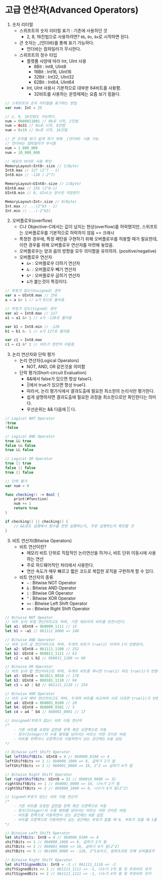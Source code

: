 # 고급 연산자(Advanced Operators)
1. 숫자 리터럴
    - 스위프트의 숫자 리터럴 표기 : 기존에 사용하던 것
        - 2, 8, 16진법으로 사용하려면? `0b`, `0o`, `0x`로 시작하면 된다.
    - 큰 숫자는 _(언더바)를 통해 표기 가능하다.
        - 언더바는 컴파일러가 무시한다.
    - 스위프트의 정수 타입
        - 플랫폼 사양에 따라 Int, UInt 사용
            - 8Bit : Int8, UInt8
            - 16Bit : Int16, UInt16
            - 32Bit : Int32, UInt32
            - 62Bit : Int64, UInt64
        - Int, UInt 사용시 기본적으로 대부분 64비트를 사용함.
            - 32비트를 사용하는 운영체제는 요즘 보기 힘들다.
```swift
// 스위프트의 숫자 리터럴을 표기하는 방법
var num: Int = 25

// 2, 8, 16진법도 가능하다.
num = 0b00011001 // 0b로 시작, 2진법
num = 0o31 // 0o로 시작, 8진법
num = 0x19 // 0x로 시작, 16진법

// 큰 숫자를 읽기 쉽게 하기 위해 _(언더바) 사용 가능
// 언더바는 컴파일러가 무시함
num = 1_000_000
num = 10_000_000

// 메모리 바이트 사용 확인
MemoryLayout<Int8>.size // 1(Byte)
Int8.max // 127 (2^7 - 1)
Int8.min // -128 (-2^7)

MemoryLayout<UInt8>.size // 1(Byte)
UInt8.max // 256 (2^8-1)
UInt8.min // 0, UInt는 양수만 저장한다

MemoryLayout<Int>.size // 8(Byte)
Int.max // ...(2^63 - 1)
Int.min // ...(-2^63)
```

2. 오버플로우(overflow)
    - C나 Objective-C에서는 값이 넘치는 현상(overflow)를 허락했지만, 스위프트는 오버플로우를 기본적으로 허락하지 않음 => 크래시
    - 특정한 경우에, 특정 패턴을 구현하기 위해 오버플로우를 허용할 때가 필요한데, 이런 경우를 위해 오버플로우 연산자를 마련해 놓았음.
    - 오버플로우는 양과 음의 방향을 모두 의미함을 유의하자. (positive/negative)
    - 오버플로우 연산자
        - `&+` : 오버플로우 더하기 연산자
        - `&-` : 오버플로우 빼기 연산자
        - `&*` : 오버플로우 곱하기 연산자
        - `&`가 붙는것이 특징이다.
```swift
// 부호가 없는(Unsigned) 경우
var a = UInt8.max // 256
a = a &+ 1 // a가 0으로 돌아옴

// 부호가 있는(Signed) 경우
var a1 = Int8.max // 127
a1 = a1 &+ 1 // a가 -128로 돌아옴

var b1 = Int8.min // -128
b1 = b1 &- 1 // a가 127로 돌아옴

var c1 = Int8.max
c1 = c1 &* 2 // 비트가 한칸씩 이동함
```

3. 논리 연산자와 단락 평가
    - 논리 연산자(Logical Operators)
        - NOT, AND, OR 같은것을 의미함
    - 단락 평가(Short-circuit Evaluation)
        - &&에서 false가 있으면 항상 false다.
        - ||에서 true가 있으면 항상 true다.
        - 따라서, 논리 평가식에서 결과도출에 필요한 최소한의 논리식만 평가한다.
        - 쉽게 설명하자면 결과도출에 필요한 과정을 최소한으로만 확인한다는 의미다.
        - 우선순위는 && 다음에 || 다.
```swift
// Logical NOT Operator
!true
!false

// Logical AND Operator
true && true
false && false
true && false

// Logical OR Operator
true || true
false || false
true || false

// 단락 평가
var num = 0

func checking() -> Bool {
    print(#function)
    num += 1
    return true
}

if checking() || checking() {
    // &&로도 실행해서 함수를 한번 실행하는지, 두번 실행하는지 확인할 것
}
```

3. 비트 연산자(Bitwise Operators)
    - 비트 연산이란?
        - 메모리 비트 단위로 직접적인 논리연산을 하거나, 비트 단위 이동시에 사용하는 연산
        - 주로 하드웨어적인 처리에서 사용한다.
        - 연산 속도가 매우 빠르고 짧은 코드로 복잡한 로직을 구현하게 할 수 있다.
    - 비트 연산자의 종류
        - `~` : Bitwise NOT Operator
        - `&` : Bitwise AND Operator
        - `|` : Bitwise OR Operator
        - `^` : Bitwise XOR Operator
        - `<<` : Bitwise Left Shift Operator
        - `>>` : Bitwise Right Shift Operator
```swift
// Bitwise NOT Opeator
// 비트 논리 부정 연산자라고도 하며, 기존 메모리의 비트를 반전시킨다.
let a1: UInt8 = 0b0000_1111 // 15
let b1 = ~a1 // 0b1111_0000 => 240

// Bitwise AND Operator
// 비트 논리 곱 연산자라고도 하며, 두개의 비트가 true(1) 이여야 1이 반환된다.
let a2: UInt8 = 0b1111_1100 // 252
let b2: UInt8 = 0b0011_1111 // 63
let c2 = a2 & b2 // 0b0011_1100 => 60

// Bitwise OR Operator
// 비트 논리 합 연산자라고도 하며, 두개의 비트중 하나만 true(1) 여도 true(1)가 반환된다.
let a3: UInt8 = 0b1011_0010 // 178
let b3: UInt8 = 0b0101_1110 // 94
let c3 = a3 | b3 // 0b1111_1110 // 254

// Bitwise XOR Operator
// 비트 논리 베타 연산자라고도 하며, 두개의 비트를 비교하여 서로 다르면 true(1)가 반환된다.
let a4: UInt8 = 0b0001_0100 // 20
let b4: UInt8 = 0b0000_0101 // 5
let c4 = a4 ^ b4 // 0b0001_0001 // 17

// Unsigned(부호가 없는) 비트 이동 연산자
/* 
    - 기존 비트를 요청된 값만큼 왼쪽 혹은 오른쪽으로 이동
    - 정수(Integer)의 수용 범위를 넘어서는 비트는 어떤 것이든 버림
    - 비트를 왼쪽이나 오른쪽으로 이동하면서 남는 공간에는 0을 삽입
*/

// Bitwise Left Shift Operator
let leftShiftBits: UInt8 = 4 // 0b0000_0100 => 4
leftShiftBits << 1 // 0b0000_1000 => 8, 곱하기 2가 됨
leftShiftBits << 2 // 0b0001_0000 => 16, 2^2 => 곱하기 4가 됨

// Bitwise Right Shift Operator
let rightShiftBits: UInt8 = 32 // 0b0010_0000 => 32
rightShiftBits >> 1 // 0b0001_0000 => 16, 나누기 2가 됨
rightShiftBits >> 2 // 0b0000_1000 => 8, 나누기 4가 됨(2^2)

// Signed(부호가 있는) 비트 이동 연산자
/* 
    - 기존 비트를 요청된 값만큼 왼쪽 혹은 오른쪽으로 이동
    - 정수(Integer)의 수용 범위를 넘어서는 비트는 어떤 것이든 버림
    - 비트를 왼쪽으로 이동하면서 남는 공간에는 0을 삽입
    - 비트를 오른쪽으로 이동하면서 남는 공간에는 부호가 없을 때 0, 부호가 있을 때 1을 삽입함(오른쪽 이동시 주의할 것)
*/

// Bitwise Left Shift Operator
let shiftBits: Int8 = 4 // 0b0000_0100 => 4
shiftBits << 1 // 0b0000_1000 => 8, 곱하기 2가 됨
shiftBits << 2 // 0b0001_0000 => 16, 곱하기 4가 됨(2^2)
shiftBits << 5 // 0b1000_0000 => -128, 2^5승이고, 범위초과로 인해 오버플로우

// Bitwise Right Shift Operator
let shiftSignedBits: Int8 = -2 // 0b1111_1110 => -2
shiftSignedBits >> 1 // 0b1111_1111 => -1, 나누기 2의 몫 및 부호비트 유지
shiftSignedBits >> 2 // 0b1111_1111 => -1, 나누기 4의 몫 및 부호비트 유지
```